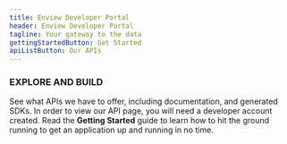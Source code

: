 ```yaml
---
title: Enview Developer Portal
header: Enview Developer Portal
tagline: Your gateway to the data
gettingStartedButton: Get Started
apiListButton: Our APIs
---
```


### EXPLORE AND BUILD

See what APIs we have to offer, including documentation, and generated SDKs. In order to view our API page, you will need a developer account created. Read the **Getting Started** guide to learn how to hit the ground running to get an application up and running in no time.

<!-- Sign in to manage your subscriptions, see your current usage, get your API Key, and test against our live API. -->